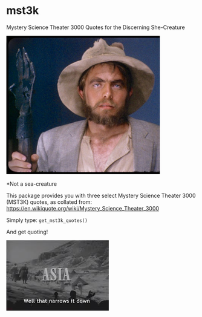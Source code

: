 # mst3k
Mystery Science Theater 3000 Quotes for the Discerning She-Creature

![alternativetext](images/Torgo.jpg "Sometimes you need some Torgo in your life")

*Not a sea-creature

This package provides you with three select Mystery Science Theater 3000 (MST3K) quotes, as collated from: https://en.wikiquote.org/wiki/Mystery_Science_Theater_3000

Simply type:
`get_mst3k_quotes()`

And get quoting!

![alternativetext](images/asia.jpg "")

